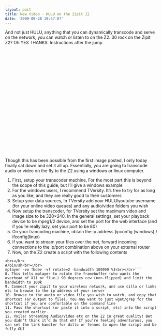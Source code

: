 ```yaml
---
layout: post
title: New Video - HULU on the Zipit Z2
date: '2009-09-28 19:57:07'
---
```



And not just HULU, anything that you can dynamically transcode and serve on the network, you can watch or listen to on the Z2. 30 rock on the Zipit Z2? Oh YES THANKS. Instructions after the jump.

<object height="344" width="425"><param name="movie" value="http://www.youtube.com/v/yJzGlgaymZc&hl=en&fs=1"></param><param name="allowFullScreen" value="true"></param><param name="allowscriptaccess" value="always"></param><embed allowfullscreen="true" allowscriptaccess="always" height="344" src="http://www.youtube.com/v/yJzGlgaymZc&hl=en&fs=1" type="application/x-shockwave-flash" width="425"></embed></object>

Though this has been possible from the first image posted, I only today finally sat down and set it all up. Essentially, you are going to transcode audio or video on the fly to the Z2 using a windows or linux computer.

1. First, setup your transcoder machine. For the most part this is beyond the scope of this guide, but I’ll give a windows example
2. For the windows users, I recommend TVersity. It’s free to try for as long as you like, and they are really good to their customers
3. Setup your data sources, In TVersity add your HULU/youtube username (for your online video queues) and any audio/video folders you wish
4. Now setup the transcoder, for TVersity set the maximum video and image size to be 320×240. In the general settings, set your playback device to be mpeg1/2 device, and set the port for the web interface (and if you’re really lazy, set your port to be 80)
5. On your trancoding machine, obtain the ip address (ipconfig (windows) / ifconfig(linux)
6. If you want to stream your files over the net, forward incoming connections to the ip/port combination above on your external router
7. Now, on the Z2 create a script with the following contents  
```
<br></br>
#/bin/sh<br></br>
mplayer -vo fbdev -vf rotate=2 -bandwidth 100000 %1<br></br>```
8. This tells mplayer to rotate the framebuffer (who wants the overhead of X11 or flux…) 90 degrees ccw (non-flipped) and limit the bandwidth to 100k
9. Connect your zipit to your wireless network, and use dillo or links etc to browse to the ip address of your server
10. Browse to the audio or video file you wish to watch, and copy that shortcut (or output to file). You may want to just wget/grep for the shortcut if you are comfortable on the command line
11. Pass the shortcut (or paste it into a script, etc) into the script you created earlier.
12. Voila! Streaming Audio/Video etc on the Z2 in great quality! Bet you didn’t think it’d do that eh? If you’re feeling adventurous, you can set the link handler for dillo or fennec to open the script and be fully GUI


